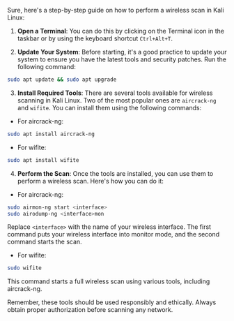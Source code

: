 Sure, here's a step-by-step guide on how to perform a wireless scan in Kali Linux:

1. **Open a Terminal**: You can do this by clicking on the Terminal icon in the taskbar or by using the keyboard shortcut `Ctrl+Alt+T`.

2. **Update Your System**: Before starting, it's a good practice to update your system to ensure you have the latest tools and security patches. Run the following command:

```bash
sudo apt update && sudo apt upgrade
```

3. **Install Required Tools**: There are several tools available for wireless scanning in Kali Linux. Two of the most popular ones are `aircrack-ng` and `wifite`. You can install them using the following commands:

- For aircrack-ng:

```bash
sudo apt install aircrack-ng
```

- For wifite:

```bash
sudo apt install wifite
```

4. **Perform the Scan**: Once the tools are installed, you can use them to perform a wireless scan. Here's how you can do it:

- For aircrack-ng:

```bash
sudo airmon-ng start <interface>
sudo airodump-ng <interface>mon
```

Replace `<interface>` with the name of your wireless interface. The first command puts your wireless interface into monitor mode, and the second command starts the scan.

- For wifite:

```bash
sudo wifite
```

This command starts a full wireless scan using various tools, including aircrack-ng.

Remember, these tools should be used responsibly and ethically. Always obtain proper authorization before scanning any network.

